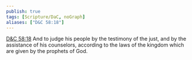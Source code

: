 ```yaml
---
publish: true
tags: [Scripture/DaC, noGraph]
aliases: ["D&C 58:18"]
---
```

[D&C 58:18](https://churchofjesuschrist.org/study/scriptures/dc-testament/dc/58?lang=eng&id=p18#p18) And to judge his people by the testimony of the just, and by the assistance of his counselors, according to the laws of the kingdom which are given by the prophets of God.
